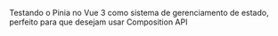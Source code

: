 Testando o Pinia no Vue 3 como sistema de gerenciamento de estado, perfeito para que desejam usar Composition API
